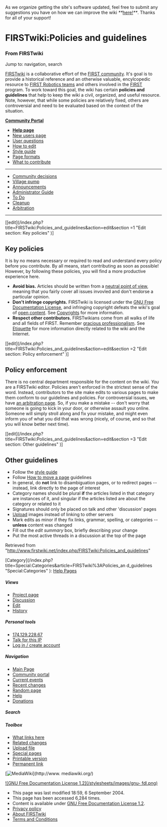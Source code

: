 As we organize getting the site's software updated, feel free to submit any
suggestions you have on how we can improve the wiki
_**_[here!](/index.php/User:Hallry/Suggestions "User:Hallry/Suggestions"
)_**_. Thanks for all of your support!

# FIRSTwiki:Policies and guidelines

### From FIRSTwiki

Jump to: navigation, search

[FIRSTwiki](/index.php/FIRSTwiki "FIRSTwiki" ) is a collaborative effort of
the [FIRST community](/index.php/FIRST_community "FIRST community" ). It's
goal is to provide a historical reference and an otherwise valuable,
encylcopedic resource to [FIRST Robotics teams](/index.php/FIRST_Robotics_team
"FIRST Robotics team" ) and others involved in the [FIRST](/index.php/FIRST
"FIRST" ) program. To work toward this goal, the wiki has certain **policies
and guidelines** that help to keep the wiki a civil, organized, and useful
resource. Note, however, that while some policies are relatively fixed, others
are controversial and need to be evaluated based on the context of the
situation.

**[Community Portal](/index.php/FIRSTwiki:Community_portal "FIRSTwiki:Community portal" )**

  * **[Help page](/index.php/FIRSTwiki:Help "FIRSTwiki:Help" )**
  * [New users page](/index.php/FIRSTwiki:New_users_page "FIRSTwiki:New users page" )
  * [User questions](/index.php/FIRSTwiki:User_questions "FIRSTwiki:User questions" )
  * [How to edit](/index.php/FIRSTwiki:How_does_one_edit_a_page "FIRSTwiki:How does one edit a page" )
  * [Style guide](/index.php/FIRSTwiki:Style_guide "FIRSTwiki:Style guide" )
  * [Page formats](/index.php/FIRSTwiki:Page_formats "FIRSTwiki:Page formats" )
  * [What to contribute](/index.php/FIRSTwiki:What_to_contribute "FIRSTwiki:What to contribute" )

* * *

  * [Community decisions](/index.php/FIRSTwiki:Community_decisions "FIRSTwiki:Community decisions" )
  * [Village pump](/index.php/FIRSTwiki:Village_pump "FIRSTwiki:Village pump" )
  * [Announcements](/index.php/FIRSTwiki:Announcements "FIRSTwiki:Announcements" )
  * [Administrator Guide](/index.php/FIRSTwiki:Guide_for_administrators "FIRSTwiki:Guide for administrators" )
  * [To Do](/index.php/FIRSTwiki:To_Do "FIRSTwiki:To Do" )
  * [Cleanup](/index.php/FIRSTwiki:Cleanup "FIRSTwiki:Cleanup" )
  * [Arbitration](/index.php/FIRSTwiki:Arbitration "FIRSTwiki:Arbitration" )  
---  
  
  

[[edit](/index.php?title=FIRSTwiki:Policies_and_guidelines&action=edit&section
=1 "Edit section: Key policies" )]

## Key policies

It is by no means necessary or required to read and understand every policy
before you contribute. By all means, start contributing as soon as possible!
However, by following these policies, you will find a more productive
experience here.

  * **Avoid bias.** Articles should be written from a [neutral point of view](http://www.wikipedia.org/wiki/neutral_point_of_view "wikipedia:neutral_point_of_view" ), meaning that you fairly cover all issues invovled and don't endorse a particular opinion. 
  * **Don't infringe copyrights.** FIRSTwiki is licensed under the [GNU Free Documentation License](http://www.wikipedia.org/wiki/GNU_Free_Documentation_License "wikipedia:GNU_Free_Documentation_License" ), and infringing copyright defeats the wiki's goal of [open content](http://www.wikipedia.org/wiki/open_content "wikipedia:open_content" ). See [Copyrights](http://www.wikipedia.org/wiki/Copyrights "wikipedia:Copyrights" ) for more information. 
  * **Respect other contributors.** FIRSTwikians come from all walks of life and all fields of FIRST. Remember [gracious professionalism](/index.php/Gracious_professionalism "Gracious professionalism" ). See [Etiquette](/index.php?title=FIRSTwiki:Etiquette&action=edit "FIRSTwiki:Etiquette" ) for more information directly related to the wiki and the Internet. 

[[edit](/index.php?title=FIRSTwiki:Policies_and_guidelines&action=edit&section
=2 "Edit section: Policy enforcement" )]

## Policy enforcement

There is no central department responsible for the content on the wiki. _You_
are a FIRSTwiki editor. Policies aren't enforced in the strictest sense of the
word. Instead, contributors to the site make edits to various pages to make
them conform to our guidelines and policies. For controversial issues, we have
[an arbitration page](/index.php/FIRSTwiki:Arbitration "FIRSTwiki:Arbitration"
). So, if you make a mistake -- don't worry that someone is going to kick in
your door, or otherwise assault you online. Someone will simply stroll along
and fix your mistake, and might even inform you of what you did that was wrong
(nicely, of course, and so that you will know better next time).

[[edit](/index.php?title=FIRSTwiki:Policies_and_guidelines&action=edit&section
=3 "Edit section: Other guidelines" )]

## Other guidelines

  * Follow the [style guide](/index.php/FIRSTwiki:Style_guide "FIRSTwiki:Style guide" )
  * Follow [How to move a page](/index.php/FIRSTwiki:How_to_move_a_page "FIRSTwiki:How to move a page" ) guidelines 
  * In general, do **not** link to disambiguation pages, or to redirect pages -- instead, link directly to the page of interest 
  * Category names should be plural **if** the articles listed in that category are instances of it, and singular if the articles listed are about the category or related to it 
  * Signatures should only be placed on talk and other 'discussion' pages 
  * [Upload](/index.php/Special:Upload "Special:Upload" ) images instead of linking to other servers 
  * Mark edits as minor if they fix links, grammar, spelling, or categories -- **unless** content was changed 
  * Fill out the _edit summary_ box, briefly describing your change 
  * Put the most active threads in a discussion at the top of the page 

Retrieved from
"<http://www.firstwiki.net/index.php/FIRSTwiki:Policies_and_guidelines>"

[Category](/index.php?title=Special:Categories&article=FIRSTwiki%3APolicies_an
d_guidelines "Special:Categories" ): [Help
Pages](/index.php/Category:Help_Pages "Category:Help Pages" )

##### Views

  * [Project page](/index.php/FIRSTwiki:Policies_and_guidelines)
  * [Discussion](/index.php/FIRSTwiki_talk:Policies_and_guidelines)
  * [Edit](/index.php?title=FIRSTwiki:Policies_and_guidelines&action=edit)
  * [History](/index.php?title=FIRSTwiki:Policies_and_guidelines&action=history)

##### Personal tools

  * [174.129.228.67](/index.php/User:174.129.228.67)
  * [Talk for this IP](/index.php/User_talk:174.129.228.67)
  * [Log in / create account](/index.php?title=Special:Userlogin&returnto=FIRSTwiki:Policies_and_guidelines)

[](/index.php/Main_Page "Main Page" )

##### Navigation

  * [Main Page](/index.php/Main_Page)
  * [Community portal](/index.php/FIRSTwiki:Community_portal)
  * [Current events](/index.php/Current_events)
  * [Recent changes](/index.php/Special:Recentchanges)
  * [Random page](/index.php/Special:Random)
  * [Help](/index.php/FIRSTwiki:Help)
  * [Donations](/index.php/FIRSTwiki:Site_support)

##### Search



##### Toolbox

  * [What links here](/index.php/Special:Whatlinkshere/FIRSTwiki:Policies_and_guidelines)
  * [Related changes](/index.php/Special:Recentchangeslinked/FIRSTwiki:Policies_and_guidelines)
  * [Upload file](/index.php/Special:Upload)
  * [Special pages](/index.php/Special:Specialpages)
  * [Printable version](/index.php?title=FIRSTwiki:Policies_and_guidelines&printable=yes)
  * [Permanent link](/index.php?title=FIRSTwiki:Policies_and_guidelines&oldid=37732)

[![MediaWiki](/skins/common/images/poweredby_mediawiki_88x31.png)](http://www.
mediawiki.org/)

[![GNU Free Documentation License 1.2](/stylesheets/images/gnu-
fdl.png)](http://www.gnu.org/copyleft/fdl.html)

  * This page was last modified 18:59, 6 September 2004.
  * This page has been accessed 6,284 times.
  * Content is available under [GNU Free Documentation License 1.2](http://www.gnu.org/copyleft/fdl.html "http://www.gnu.org/copyleft/fdl.html" ).
  * [Privacy policy](/index.php/FIRSTwiki:Privacy_policy "FIRSTwiki:Privacy policy" )
  * [About FIRSTwiki](/index.php/FIRSTwiki:About "FIRSTwiki:About" )
  * [Terms and Conditions](/index.php/FIRSTwiki:Terms_and_conditions "FIRSTwiki:Terms and conditions" )


